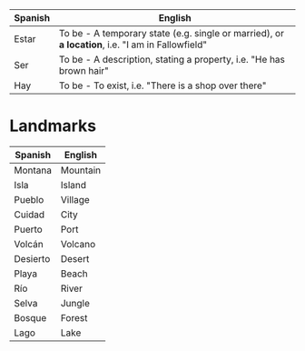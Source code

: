 | Spanish | English                                                                                           |
| ------- | ------------------------------------------------------------------------------------------------- |
| Estar   | To be - A temporary state (e.g. single or married), or **a location**, i.e. "I am in Fallowfield" |
| Ser     | To be - A description, stating a property, i.e. "He has brown hair"                               |
| Hay     | To be - To exist, i.e. "There is a shop over there"                                               |
# Landmarks

| Spanish  | English  |
| -------- | -------- |
| Montana  | Mountain |
| Isla     | Island   |
| Pueblo   | Village  |
| Cuidad   | City     |
| Puerto   | Port     |
| Volcán   | Volcano  |
| Desierto | Desert   |
| Playa    | Beach    |
| Río      | River    |
| Selva    | Jungle   |
| Bosque   | Forest   |
| Lago     | Lake     |
